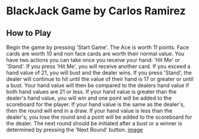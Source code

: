 # BlackJack Game by Carlos Ramirez
## How to Play
Begin the game by pressing 'Start Game'. The Ace is worth 11 points. Face cards are worth 10 and non face cards are worth their normal value. You have two actions you can take once you receive your hand: 'Hit Me' or 'Stand'. If you press 'Hit Me', you will receive another card. If you exceed a hand value of 21, you will bust and the dealer wins. If you press 'Stand', the dealer will continue to hit until the value of their hand is 17 or greater or until a bust. Your hand value will then be compared to the dealers hand value if both hand values are 21 or less. If your hand value is greater than the dealer's hand value, you will win and one point will be added to the scoreboard for the player. If your hand value is the same as the dealer's, then the round will end in a draw. If your hand value is less than the dealer's, you lose the round and a point will be added to the scoreboard for the dealer. The next round should be initiated after a bust or a winner is determined by pressing the 'Next Round' button.
[image](https://user-images.githubusercontent.com/73605526/116608686-7cdf4300-a901-11eb-9488-a95076be469c.png)

